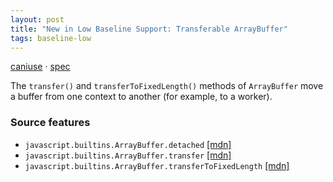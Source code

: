 ```yaml
---
layout: post
title: "New in Low Baseline Support: Transferable ArrayBuffer"
tags: baseline-low
---
```


[caniuse](https://caniuse.com/?search=transferable-arraybuffer) · [spec](https://tc39.es/proposal-arraybuffer-transfer/#sec-arraybuffer.prototype.transfer)

The `transfer()` and `transferToFixedLength()` methods of `ArrayBuffer` move a buffer from one context to another (for example, to a worker).

### Source features

- ``javascript.builtins.ArrayBuffer.detached`` [[mdn]](https://developer.mozilla.org/en-US/search?q=javascript.builtins.ArrayBuffer.detached)
- ``javascript.builtins.ArrayBuffer.transfer`` [[mdn]](https://developer.mozilla.org/en-US/search?q=javascript.builtins.ArrayBuffer.transfer)
- ``javascript.builtins.ArrayBuffer.transferToFixedLength`` [[mdn]](https://developer.mozilla.org/en-US/search?q=javascript.builtins.ArrayBuffer.transferToFixedLength)
